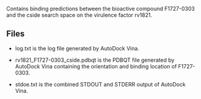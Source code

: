 Contains binding predictions between the bioactive compound F1727-0303 and the cside search space on the virulence factor rv1821.

## Files

- log.txt is the log file generated by AutoDock Vina.

- rv1821_F1727-0303_cside.pdbqt is the PDBQT file generated by AutoDock Vina containing the orientation and binding location of F1727-0303.

- stdoe.txt is the combined STDOUT and STDERR output of AutoDock Vina.

